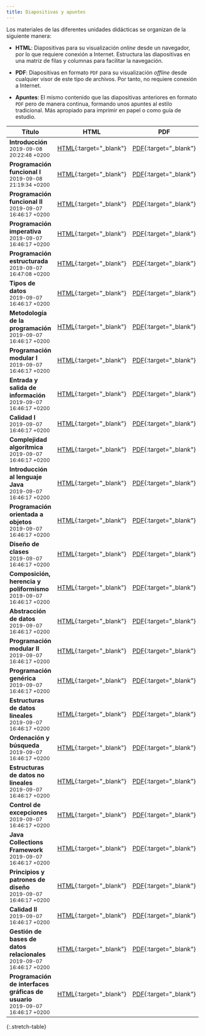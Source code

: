 ```yaml
---
title: Diapositivas y apuntes
---
```


Los materiales de las diferentes unidades didácticas se organizan de la siguiente manera:

- **HTML**: Diapositivas para su visualización *online* desde un navegador, por lo que requiere conexión a Internet. Estructura las diapositivas en una matriz de filas y columnas para facilitar la navegación.

- **PDF**: Diapositivas en formato `PDF` para su visualización *offline* desde cualquier visor de este tipo de archivos. Por tanto, no requiere conexión a Internet.

- **Apuntes**: El mismo contenido que las diapositivas anteriores en formato `PDF` pero de manera continua, formando unos apuntes al estilo tradicional. Más apropiado para imprimir en papel o como guía de estudio.

| Título | HTML | PDF | Apuntes |
| ------ |:----:|:---:|:-------:|
| <strong>Introducción</strong><br><small class="fecha">2019-09-08 20:22:48 +0200</small> | [HTML](slides/introduccion.html){:target="_blank"} | [PDF](pdf/introduccion.pdf){:target="_blank"} | [Apuntes](apuntes/introduccion-apuntes.pdf){:target="_blank"}
| <strong>Programación funcional I</strong><br><small class="fecha">2019-09-08 21:19:34 +0200</small> | [HTML](slides/programacion-funcional-i.html){:target="_blank"} | [PDF](pdf/programacion-funcional-i.pdf){:target="_blank"} | [Apuntes](apuntes/programacion-funcional-i-apuntes.pdf){:target="_blank"}
| <strong>Programación funcional II</strong><br><small class="fecha">2019-09-07 16:46:17 +0200</small> | [HTML](slides/programacion-funcional-ii.html){:target="_blank"} | [PDF](pdf/programacion-funcional-ii.pdf){:target="_blank"} | [Apuntes](apuntes/programacion-funcional-ii-apuntes.pdf){:target="_blank"}
| <strong>Programación imperativa</strong><br><small class="fecha">2019-09-07 16:46:17 +0200</small> | [HTML](slides/programacion-imperativa.html){:target="_blank"} | [PDF](pdf/programacion-imperativa.pdf){:target="_blank"} | [Apuntes](apuntes/programacion-imperativa-apuntes.pdf){:target="_blank"}
| <strong>Programación estructurada</strong><br><small class="fecha">2019-09-07 16:47:08 +0200</small> | [HTML](slides/programacion-estructurada.html){:target="_blank"} | [PDF](pdf/programacion-estructurada.pdf){:target="_blank"} | [Apuntes](apuntes/programacion-estructurada-apuntes.pdf){:target="_blank"}
| <strong>Tipos de datos</strong><br><small class="fecha">2019-09-07 16:46:17 +0200</small> | [HTML](slides/tipos-de-datos.html){:target="_blank"} | [PDF](pdf/tipos-de-datos.pdf){:target="_blank"} | [Apuntes](apuntes/tipos-de-datos-apuntes.pdf){:target="_blank"}
| <strong>Metodología de la programación</strong><br><small class="fecha">2019-09-07 16:46:17 +0200</small> | [HTML](slides/metodologia-de-la-programacion.html){:target="_blank"} | [PDF](pdf/metodologia-de-la-programacion.pdf){:target="_blank"} | [Apuntes](apuntes/metodologia-de-la-programacion-apuntes.pdf){:target="_blank"}
| <strong>Programación modular I</strong><br><small class="fecha">2019-09-07 16:46:17 +0200</small> | [HTML](slides/programacion-modular-i.html){:target="_blank"} | [PDF](pdf/programacion-modular-i.pdf){:target="_blank"} | [Apuntes](apuntes/programacion-modular-i-apuntes.pdf){:target="_blank"}
| <strong>Entrada y salida de información</strong><br><small class="fecha">2019-09-07 16:46:17 +0200</small> | [HTML](slides/entrada-y-salida-de-informacion.html){:target="_blank"} | [PDF](pdf/entrada-y-salida-de-informacion.pdf){:target="_blank"} | [Apuntes](apuntes/entrada-y-salida-de-informacion-apuntes.pdf){:target="_blank"}
| <strong>Calidad I</strong><br><small class="fecha">2019-09-07 16:46:17 +0200</small> | [HTML](slides/calidad-i.html){:target="_blank"} | [PDF](pdf/calidad-i.pdf){:target="_blank"} | [Apuntes](apuntes/calidad-i-apuntes.pdf){:target="_blank"}
| <strong>Complejidad algorítmica</strong><br><small class="fecha">2019-09-07 16:46:17 +0200</small> | [HTML](slides/complejidad-algoritmica.html){:target="_blank"} | [PDF](pdf/complejidad-algoritmica.pdf){:target="_blank"} | [Apuntes](apuntes/complejidad-algoritmica-apuntes.pdf){:target="_blank"}
| <strong>Introducción al lenguaje Java</strong><br><small class="fecha">2019-09-07 16:46:17 +0200</small> | [HTML](slides/introduccion-al-lenguaje-java.html){:target="_blank"} | [PDF](pdf/introduccion-al-lenguaje-java.pdf){:target="_blank"} | [Apuntes](apuntes/introduccion-al-lenguaje-java-apuntes.pdf){:target="_blank"}
| <strong>Programación orientada a objetos</strong><br><small class="fecha">2019-09-07 16:46:17 +0200</small> | [HTML](slides/programacion-orientada-a-objetos.html){:target="_blank"} | [PDF](pdf/programacion-orientada-a-objetos.pdf){:target="_blank"} | [Apuntes](apuntes/programacion-orientada-a-objetos-apuntes.pdf){:target="_blank"}
| <strong>Diseño de clases</strong><br><small class="fecha">2019-09-07 16:46:17 +0200</small> | [HTML](slides/diseno-de-clases.html){:target="_blank"} | [PDF](pdf/diseno-de-clases.pdf){:target="_blank"} | [Apuntes](apuntes/diseno-de-clases-apuntes.pdf){:target="_blank"}
| <strong>Composición, herencia y poliformismo</strong><br><small class="fecha">2019-09-07 16:46:17 +0200</small> | [HTML](slides/composicion-herencia-y-poliformismo.html){:target="_blank"} | [PDF](pdf/composicion-herencia-y-poliformismo.pdf){:target="_blank"} | [Apuntes](apuntes/composicion-herencia-y-poliformismo-apuntes.pdf){:target="_blank"}
| <strong>Abstracción de datos</strong><br><small class="fecha">2019-09-07 16:46:17 +0200</small> | [HTML](slides/abstraccion-de-datos.html){:target="_blank"} | [PDF](pdf/abstraccion-de-datos.pdf){:target="_blank"} | [Apuntes](apuntes/abstraccion-de-datos-apuntes.pdf){:target="_blank"}
| <strong>Programación modular II</strong><br><small class="fecha">2019-09-07 16:46:17 +0200</small> | [HTML](slides/programacion-modular-ii.html){:target="_blank"} | [PDF](pdf/programacion-modular-ii.pdf){:target="_blank"} | [Apuntes](apuntes/programacion-modular-ii-apuntes.pdf){:target="_blank"}
| <strong>Programación genérica</strong><br><small class="fecha">2019-09-07 16:46:17 +0200</small> | [HTML](slides/programacion-generica.html){:target="_blank"} | [PDF](pdf/programacion-generica.pdf){:target="_blank"} | [Apuntes](apuntes/programacion-generica-apuntes.pdf){:target="_blank"}
| <strong>Estructuras de datos lineales</strong><br><small class="fecha">2019-09-07 16:46:17 +0200</small> | [HTML](slides/estructuras-de-datos-lineales.html){:target="_blank"} | [PDF](pdf/estructuras-de-datos-lineales.pdf){:target="_blank"} | [Apuntes](apuntes/estructuras-de-datos-lineales-apuntes.pdf){:target="_blank"}
| <strong>Ordenación y búsqueda</strong><br><small class="fecha">2019-09-07 16:46:17 +0200</small> | [HTML](slides/ordenacion-y-busqueda.html){:target="_blank"} | [PDF](pdf/ordenacion-y-busqueda.pdf){:target="_blank"} | [Apuntes](apuntes/ordenacion-y-busqueda-apuntes.pdf){:target="_blank"}
| <strong>Estructuras de datos no lineales</strong><br><small class="fecha">2019-09-07 16:46:17 +0200</small> | [HTML](slides/estructuras-de-datos-no-lineales.html){:target="_blank"} | [PDF](pdf/estructuras-de-datos-no-lineales.pdf){:target="_blank"} | [Apuntes](apuntes/estructuras-de-datos-no-lineales-apuntes.pdf){:target="_blank"}
| <strong>Control de excepciones</strong><br><small class="fecha">2019-09-07 16:46:17 +0200</small> | [HTML](slides/control-de-excepciones.html){:target="_blank"} | [PDF](pdf/control-de-excepciones.pdf){:target="_blank"} | [Apuntes](apuntes/control-de-excepciones-apuntes.pdf){:target="_blank"}
| <strong>Java Collections Framework</strong><br><small class="fecha">2019-09-07 16:46:17 +0200</small> | [HTML](slides/java-collections-framework.html){:target="_blank"} | [PDF](pdf/java-collections-framework.pdf){:target="_blank"} | [Apuntes](apuntes/java-collections-framework-apuntes.pdf){:target="_blank"}
| <strong>Principios y patrones de diseño</strong><br><small class="fecha">2019-09-07 16:46:17 +0200</small> | [HTML](slides/principios-y-patrones-de-diseno.html){:target="_blank"} | [PDF](pdf/principios-y-patrones-de-diseno.pdf){:target="_blank"} | [Apuntes](apuntes/principios-y-patrones-de-diseno-apuntes.pdf){:target="_blank"}
| <strong>Calidad II</strong><br><small class="fecha">2019-09-07 16:46:17 +0200</small> | [HTML](slides/calidad-ii.html){:target="_blank"} | [PDF](pdf/calidad-ii.pdf){:target="_blank"} | [Apuntes](apuntes/calidad-ii-apuntes.pdf){:target="_blank"}
| <strong>Gestión de bases de datos relacionales</strong><br><small class="fecha">2019-09-07 16:46:17 +0200</small> | [HTML](slides/gestion-de-bases-de-datos-relacionales.html){:target="_blank"} | [PDF](pdf/gestion-de-bases-de-datos-relacionales.pdf){:target="_blank"} | [Apuntes](apuntes/gestion-de-bases-de-datos-relacionales-apuntes.pdf){:target="_blank"}
| <strong>Programación de interfaces gráficas de usuario</strong><br><small class="fecha">2019-09-07 16:46:17 +0200</small> | [HTML](slides/programacion-de-interfaces-graficas-de-usuario.html){:target="_blank"} | [PDF](pdf/programacion-de-interfaces-graficas-de-usuario.pdf){:target="_blank"} | [Apuntes](apuntes/programacion-de-interfaces-graficas-de-usuario-apuntes.pdf){:target="_blank"}
{:.stretch-table}
